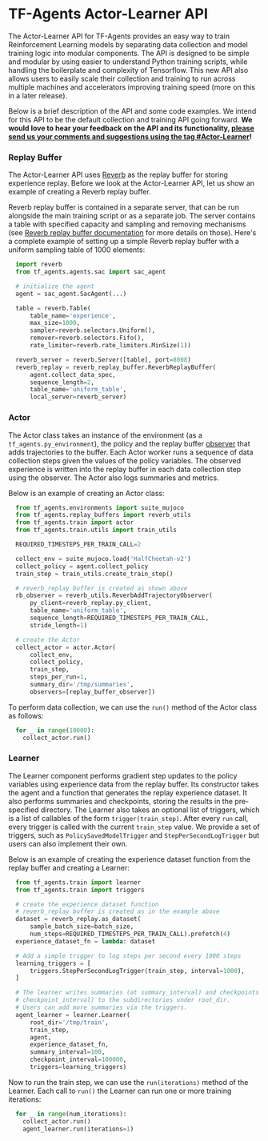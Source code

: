 # TF-Agents Actor-Learner API
The Actor-Learner API for TF-Agents provides an easy way to train Reinforcement
Learning models by separating data collection and model training logic into
modular components. The API is designed to be simple and modular by using easier
to understand Python training scripts, while handling the boilerplate and
complexity of Tensorflow. This new API also allows users to
easily scale their collection and training to run across multiple machines and
accelerators improving training speed (more on this in a later release).

Below is a brief description of the API and some code examples. We intend for
this API to be the default collection and training API going forward. **We
would love to hear your feedback on the API and its functionality, [please send
us your comments and suggestions using the tag #Actor-Learner](https://github.com/tensorflow/agents/issues)!**

### Replay Buffer
The Actor-Learner API uses [Reverb](https://github.com/deepmind/reverb)
as the replay buffer for storing experience replay. Before we look
at the Actor-Learner API, let us show an example of creating a Reverb
replay buffer.

Reverb replay buffer is contained in a separate server, that can be run alongside
the main training script or as a separate job. The server contains a table with
specified capacity and sampling and removing mechanisms (see
[Reverb replay buffer documentation]() for more details on those). Here's
a complete example of setting up a simple Reverb replay buffer with a uniform
sampling table of 1000 elements:

```python
  import reverb
  from tf_agents.agents.sac import sac_agent

  # initialize the agent
  agent = sac_agent.SacAgent(...)

  table = reverb.Table(
      table_name='experience',
      max_size=1000,
      sampler=reverb.selectors.Uniform(),
      remover=reverb.selectors.Fifo(),
      rate_limiter=reverb.rate_limiters.MinSize(1))

  reverb_server = reverb.Server([table], port=8008)
  reverb_replay = reverb_replay_buffer.ReverbReplayBuffer(
      agent.collect_data_spec,
      sequence_length=2,
      table_name='uniform_table',
      local_server=reverb_server)
```

### Actor
The Actor class takes an instance of the environment
(as a `tf_agents.py_environment`), the policy and the replay buffer
[observer](https://github.com/tensorflow/agents/blob/fff4db7bc2bbad8ae12fbe92766cac38030474ad/tf_agents/replay_buffers/reverb_utils.py#L35) that adds trajectories to the buffer. Each Actor worker runs a sequence of
data collection steps given the values of the policy variables. The observed
experience is written into the replay buffer in each data collection step
using the observer. The Actor also logs summaries and metrics.

Below is an example of creating an Actor class:

```python
  from tf_agents.environments import suite_mujoco
  from tf_agents.replay_buffers import reverb_utils
  from tf_agents.train import actor
  from tf_agents.train.utils import train_utils

  REQUIRED_TIMESTEPS_PER_TRAIN_CALL=2

  collect_env = suite_mujoco.load('HalfCheetah-v2')
  collect_policy = agent.collect_policy
  train_step = train_utils.create_train_step()

  # reverb_replay buffer is created as shown above
  rb_observer = reverb_utils.ReverbAddTrajectoryObserver(
      py_client=reverb_replay.py_client,
      table_name='uniform_table',
      sequence_length=REQUIRED_TIMESTEPS_PER_TRAIN_CALL,
      stride_length=1)

  # create the Actor
  collect_actor = actor.Actor(
      collect_env,
      collect_policy,
      train_step,
      steps_per_run=1,
      summary_dir='/tmp/summaries',
      observers=[replay_buffer_observer])
```

To perform data collection, we can use the `run()` method of the Actor class
as follows:

```python
  for _ in range(10000):
    collect_actor.run()
```

### Learner
The Learner component performs gradient step updates to the policy variables
using experience data from the replay buffer. Its constructor takes the agent
and a function that generates the replay experience dataset. It also performs
summaries and checkpoints, storing the results in the pre-specified directory.
The Learner also takes an optional list of triggers, which is a list of callables
of the form `trigger(train_step)`. After every `run` call, every trigger is
called with the current `train_step` value. We provide a set of triggers, such
as `PolicySavedModelTrigger` and `StepPerSecondLogTrigger` but users can also
implement their own.

Below is an example of creating the experience dataset function from the replay
buffer and creating a Learner:

```python
  from tf_agents.train import learner
  from tf_agents.train import triggers

  # create the experience dataset function
  # reverb_replay buffer is created as in the example above
  dataset = reverb_replay.as_dataset(
      sample_batch_size=batch_size,
      num_steps=REQUIRED_TIMESTEPS_PER_TRAIN_CALL).prefetch(4)
  experience_dataset_fn = lambda: dataset

  # Add a simple trigger to log steps per second every 1000 steps
  learning_triggers = [
      triggers.StepPerSecondLogTrigger(train_step, interval=1000),
  ]

  # The learner writes summaries (at summary_interval) and checkpoints (at
  # checkpoint_interval) to the subdirectories under root_dir.
  # Users can add more summaries via the triggers.
  agent_learner = learner.Learner(
      root_dir='/tmp/train',
      train_step,
      agent,
      experience_dataset_fn,
      summary_interval=100,
      checkpoint_interval=100000,
      triggers=learning_triggers)
```

Now to run the train step, we can use the `run(iterations)` method of the
Learner. Each call to `run()` the Learner can run one or more training iterations:

```python
  for _ in range(num_iterations):
    collect_actor.run()
    agent_learner.run(iterations=1)
```
